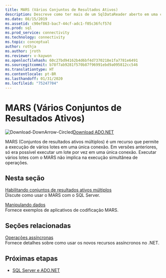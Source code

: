 ```yaml
---
title: MARS (Vários Conjuntos de Resultados Ativos)
description: Descreve como ter mais de um SqlDataReader aberto em uma conexão quando cada instância de SqlDataReader é iniciada a partir de um comando separado.
ms.date: 08/15/2019
ms.assetid: c90ef863-bac7-44cf-adc1-f05c36fcf57d
ms.prod: sql
ms.prod_service: connectivity
ms.technology: connectivity
ms.topic: conceptual
author: rothja
ms.author: jroth
ms.reviewer: v-kaywon
ms.openlocfilehash: 60c27bd94162b4d6bf4d7370218e1fa7781e6491
ms.sourcegitcommit: b78f7ab9281f570b87f96991ebd9a095812cc546
ms.translationtype: HT
ms.contentlocale: pt-BR
ms.lasthandoff: 01/31/2020
ms.locfileid: "75247704"
---
```

# <a name="multiple-active-result-sets-mars"></a>MARS (Vários Conjuntos de Resultados Ativos)

![Download-DownArrow-Circled](../../../ssdt/media/download.png)[Download ADO.NET](../../sql-connection-libraries.md#anchor-20-drivers-relational-access)

MARS (Conjuntos de resultados ativos múltiplos) é um recurso que permite a execução de vários lotes em uma única conexão. Em versões anteriores, só era possível executar um lote por vez em uma única conexão. Executar vários lotes com o MARS não implica na execução simultânea de operações.  
  
## <a name="in-this-section"></a>Nesta seção  
[Habilitando conjuntos de resultados ativos múltiplos](enable-multiple-active-result-sets.md)  
Discute como usar o MARS com o SQL Server.  
  
[Manipulando dados](manipulate-data.md)  
Fornece exemplos de aplicativos de codificação MARS.  
  
## <a name="related-sections"></a>Seções relacionadas  
[Operações assíncronas](asynchronous-operations.md)  
Fornece detalhes sobre como usar os novos recursos assíncronos no .NET.  
  
## <a name="next-steps"></a>Próximas etapas
- [SQL Server e ADO.NET](index.md)
